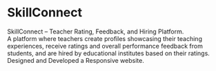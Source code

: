 # SkillConnect
SkillConnect – Teacher Rating, Feedback, and Hiring Platform.  
A platform where teachers create profiles showcasing their teaching experiences, receive ratings and overall performance feedback from students, and are hired by educational institutes based on their ratings. Designed and Developed a Responsive website.
